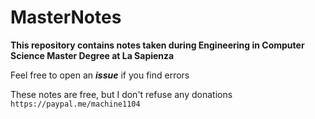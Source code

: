 # MasterNotes
**This repository contains notes taken during Engineering in Computer Science Master Degree at La Sapienza**

Feel free to open an ***issue*** if you find errors

These notes are free, but I don't refuse any donations `https://paypal.me/machine1104`
